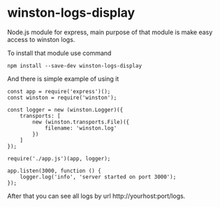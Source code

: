 winston-logs-display
====================

Node.js module for express, main purpose of that module is make easy access to winston logs.

To install that module use command

```
npm install --save-dev winston-logs-display
```

And there is simple example of using it

```
const app = require('express')();
const winston = require('winston');

const logger = new (winston.Logger)({
    transports: [
        new (winston.transports.File)({
            filename: 'winston.log'
        })
    ]
});

require('./app.js')(app, logger);

app.listen(3000, function () {
    logger.log('info', 'server started on port 3000');
});
```

After that you can see all logs by url http://yourhost:port/logs.
